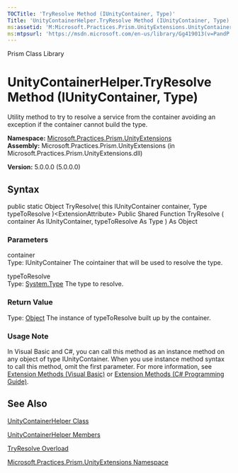 ```yaml
---
TOCTitle: 'TryResolve Method (IUnityContainer, Type)'
Title: 'UnityContainerHelper.TryResolve Method (IUnityContainer, Type) (Microsoft.Practices.Prism.UnityExtensions)'
ms:assetid: 'M:Microsoft.Practices.Prism.UnityExtensions.UnityContainerHelper.TryResolve(Microsoft.Practices.Unity.IUnityContainer,System.Type)'
ms:mtpsurl: 'https://msdn.microsoft.com/en-us/library/Gg419013(v=PandP.50)'
---
```


Prism Class Library

UnityContainerHelper.TryResolve Method (IUnityContainer, Type)
==================================================================

Utility method to try to resolve a service from the container avoiding an exception if the container cannot build the type.

**Namespace:** [Microsoft.Practices.Prism.UnityExtensions](https://msdn.microsoft.com/n:microsoft.practices.prism.unityextensions)
**Assembly:** Microsoft.Practices.Prism.UnityExtensions (in Microsoft.Practices.Prism.UnityExtensions.dll)

**Version:** 5.0.0.0 (5.0.0.0)

## Syntax


public static Object TryResolve( this IUnityContainer container, Type typeToResolve )&lt;ExtensionAttribute&gt; Public Shared Function TryResolve ( container As IUnityContainer, typeToResolve As Type ) As Object

### Parameters

container  
Type: IUnityContainer
The cointainer that will be used to resolve the type.

typeToResolve  
Type: [System.Type](http://msdn.microsoft.com/en-us/library/42892f65)
The type to resolve.

### Return Value

Type: [Object](http://msdn.microsoft.com/en-us/library/e5kfa45b)
The instance of typeToResolve built up by the container.
### Usage Note

In Visual Basic and C\#, you can call this method as an instance method on any object of type IUnityContainer. When you use instance method syntax to call this method, omit the first parameter. For more information, see [Extension Methods (Visual Basic)](http://msdn.microsoft.com/en-us/library/bb384936.aspx) or [Extension Methods (C\# Programming Guide)](http://msdn.microsoft.com/en-us/library/bb383977.aspx).

See Also
--------


[UnityContainerHelper Class](https://msdn.microsoft.com/t:microsoft.practices.prism.unityextensions.unitycontainerhelper)

[UnityContainerHelper Members](https://msdn.microsoft.com/allmembers.t:microsoft.practices.prism.unityextensions.unitycontainerhelper)

[TryResolve Overload](https://msdn.microsoft.com/overload:microsoft.practices.prism.unityextensions.unitycontainerhelper.tryresolve)

[Microsoft.Practices.Prism.UnityExtensions Namespace](https://msdn.microsoft.com/n:microsoft.practices.prism.unityextensions)
